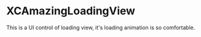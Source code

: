 # XCAmazingLoadingView
This is a UI control of loading view, it's loading animation is so comfortable.
